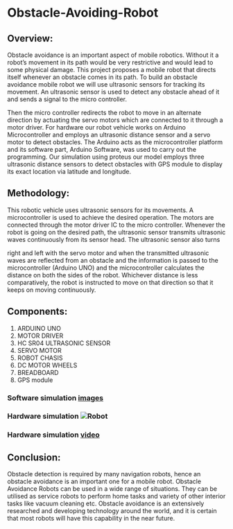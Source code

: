 # Obstacle-Avoiding-Robot
## Overview:
Obstacle avoidance is an important aspect of mobile robotics. Without it a robot’s
movement in its path would be very restrictive and would lead to some physical damage. This
project proposes a mobile robot that directs itself whenever an obstacle comes in its path. To
build an obstacle avoidance mobile robot we will use ultrasonic sensors for tracking its
movement. An ultrasonic sensor is used to detect any obstacle ahead of it and sends a signal
to the micro controller.

Then the micro controller redirects the robot to move in an alternate
direction by actuating the servo motors which are connected to it through a motor driver.
For hardware our robot vehicle works on Arduino Microcontroller and employs an
ultrasonic distance sensor and a servo motor to detect obstacles. The Arduino acts as the
microcontroller platform and its software part, Arduino Software, was used to carry out the
programming. Our simulation using proteus our model employs three ultrasonic distance
sensors to detect obstacles with GPS module to display its exact location via latitude and
longitude.

## Methodology:
This robotic vehicle uses ultrasonic sensors for its movements. A microcontroller is used to
achieve the desired operation. The motors are connected through the motor driver IC to the
micro controller. Whenever the robot is going on the desired path, the ultrasonic sensor
transmits ultrasonic waves continuously from its sensor head. The ultrasonic sensor also turns

right and left with the servo motor and when the transmitted ultrasonic waves are reflected
from an obstacle and the information is passed to the microcontroller (Arduino UNO) and the
microcontroller calculates the distance on both the sides of the robot. Whichever distance is
less comparatively, the robot is instructed to move on that direction so that it keeps on moving
continuously.

## Components:
1. ARDUINO UNO
2. MOTOR DRIVER
3. HC SR04 ULTRASONIC SENSOR
4. SERVO MOTOR
5. ROBOT CHASIS
6. DC MOTOR WHEELS
7. BREADBOARD
8. GPS module 

### Software simulation [images](https://drive.google.com/drive/u/2/folders/1lk06DOWQVwDQzjvrEUsqZpcHG6dQDmLS)

### Hardware simulation ![Robot](https://github.com/gokulkumar1014/Obstacle-Avoiding-Robot/assets/161945757/105655f0-d85f-42ae-bc1d-518b99b37de7)

### Hardware simulation [video](https://drive.google.com/file/d/1CJdubmcdzVsobiQJegtEaD21sFlx8z7u/view)
## Conclusion:
Obstacle detection is required by many navigation robots, hence an obstacle avoidance is an important one for a mobile robot. Obstacle Avoidance Robots can be used in a wide range of situations. They can be utilised as service robots to perform home tasks and variety of other interior tasks like vacuum cleaning etc. Obstacle avoidance is an extensively researched and developing technology around the world, and it is certain that most robots will have this capability in the near future.
